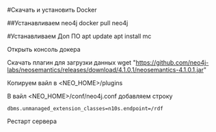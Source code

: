 #Скачать и установить Docker

##Устанавливаем neo4j
    docker pull neo4j


#Устанавливаем Доп ПО
    apt update
    apt install mc

Открыть консоль докера

Скачать плагин для загрузки данных
    wget "https://github.com/neo4j-labs/neosemantics/releases/download/4.1.0.1/neosemantics-4.1.0.1.jar"
    
Копируем вайл в  <NEO_HOME>/plugins

В вайл <NEO_HOME>/conf/neo4j.conf добавляем строку 

    dbms.unmanaged_extension_classes=n10s.endpoint=/rdf

Рестарт сервера
